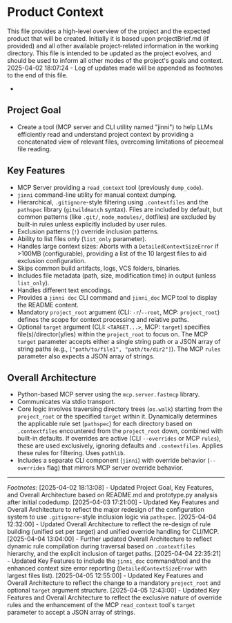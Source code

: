# Product Context

This file provides a high-level overview of the project and the expected product that will be created. Initially it is based upon projectBrief.md (if provided) and all other available project-related information in the working directory. This file is intended to be updated as the project evolves, and should be used to inform all other modes of the project's goals and context.
2025-04-02 18:07:24 - Log of updates made will be appended as footnotes to the end of this file.

*

## Project Goal

*   Create a tool (MCP server and CLI utility named "jinni") to help LLMs efficiently read and understand project context by providing a concatenated view of relevant files, overcoming limitations of piecemeal file reading.

## Key Features

*   MCP Server providing a `read_context` tool (previously `dump_code`).
*   `jinni` command-line utility for manual context dumping.
*   Hierarchical, `.gitignore`-style filtering using `.contextfiles` and the `pathspec` library (`gitwildmatch` syntax). Files are included by default, but common patterns (like `.git/`, `node_modules/`, dotfiles) are excluded by built-in rules unless explicitly included by user rules.
*   Exclusion patterns (`!`) override inclusion patterns.
*   Ability to list files only (`list_only` parameter).
*   Handles large context sizes: Aborts with a `DetailedContextSizeError` if >100MB (configurable), providing a list of the 10 largest files to aid exclusion configuration.
*   Skips common build artifacts, logs, VCS folders, binaries.
*   Includes file metadata (path, size, modification time) in output (unless `list_only`).
*   Handles different text encodings.
*   Provides a `jinni doc` CLI command and `jinni_doc` MCP tool to display the README content.
*   Mandatory `project_root` argument (CLI: `-r`/`--root`, MCP: `project_root`) defines the scope for context processing and relative paths.
*   Optional `target` argument (CLI: `<TARGET...>`, MCP: `target`) specifies file(s)/director(y/ies) within the `project_root` to focus on. The MCP `target` parameter accepts either a single string path or a JSON array of string paths (e.g., `["path/to/file1", "path/to/dir2"]`). The MCP `rules` parameter also expects a JSON array of strings.

## Overall Architecture

*   Python-based MCP server using the `mcp.server.fastmcp` library.
*   Communicates via stdio transport.
*   Core logic involves traversing directory trees (`os.walk`) starting from the `project_root` or the specified `target` within it. Dynamically determines the applicable rule set (`pathspec`) for each directory based on `.contextfiles` encountered from the `project_root` down, combined with built-in defaults. If overrides are active (CLI `--overrides` or MCP `rules`), these are used exclusively, ignoring defaults and `.contextfiles`. Applies these rules for filtering. Uses `pathlib`.
*   Includes a separate CLI component (`jinni`) with override behavior (`--overrides` flag) that mirrors MCP server override behavior.

---
*Footnotes:*
[2025-04-02 18:13:08] - Updated Project Goal, Key Features, and Overall Architecture based on README.md and prototype.py analysis after initial codedump.
[2025-04-03 17:21:00] - Updated Key Features and Overall Architecture to reflect the major redesign of the configuration system to use `.gitignore`-style inclusion logic via `pathspec`.
[2025-04-04 12:32:00] - Updated Overall Architecture to reflect the re-design of rule building (unified set per target) and unified override handling for CLI/MCP.
[2025-04-04 13:04:00] - Further updated Overall Architecture to reflect dynamic rule compilation during traversal based on `.contextfiles` hierarchy, and the explicit inclusion of target paths.
[2025-04-04 22:35:21] - Updated Key Features to include the `jinni_doc` command/tool and the enhanced context size error reporting (`DetailedContextSizeError` with largest files list).
[2025-04-05 12:55:00] - Updated Key Features and Overall Architecture to reflect the change to a mandatory `project_root` and optional `target` argument structure.
[2025-04-05 12:43:00] - Updated Key Features and Overall Architecture to reflect the exclusive nature of override rules and the enhancement of the MCP `read_context` tool's `target` parameter to accept a JSON array of strings.